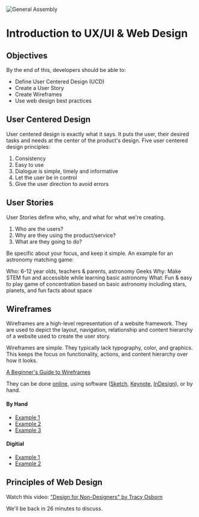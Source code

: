 ![General Assembly](https://camo.githubusercontent.com/1a91b05b8f4d44b5bbfb83abac2b0996d8e26c92/687474703a2f2f692e696d6775722e636f6d2f6b6538555354712e706e67)

# Introduction to UX/UI & Web Design

## Objectives

By the end of this, developers should be able to:

- Define User Centered Design (UCD)
- Create a User Story
- Create Wireframes
- Use web design best practices

## User Centered Design

User centered design is exactly what it says. It puts the user, their desired tasks and needs at the center of the product's design. Five user centered design principles:

1. Consistency
2. Easy to use
3. Dialogue is simple, timely and informative
4. Let the user be in control
5. Give the user direction to avoid errors

## User Stories

User Stories define who, why, and what for what we're creating.

1. Who are the users?
2. Why are they using the product/service?
3. What are they going to do?

Be specific about your focus, and keep it simple. An example for an astronomy matching game:

Who: 6-12 year olds, teachers & parents, astronomy Geeks
Why: Make STEM fun and accessible while learning basic astronomy
What: Fun & easy to play game of concentration based on basic astronomy including stars, planets, and fun facts about space

## Wireframes

Wireframes are a high-level representation of a website framework. They are used to depict the layout, navigation, relationship and content hierarchy of a website used to create the user story.

Wireframes are simple. They typically lack typography, color, and graphics. This keeps the focus on functionality, actions, and content hierarchy over how it looks.

[A Beginner's Guide to Wireframes](https://webdesign.tutsplus.com/articles/a-beginners-guide-to-wireframing--webdesign-7399)

They can be done [online](https://www.invisionapp.com/), using software ([Sketch](https://www.sketch.com/), [Keynote](https://apps.apple.com/us/app/keynote/id361285480), [InDesign](https://www.adobe.com/products/indesign.html?sdid=KKQLR&mv=search&ef_id=EAIaIQobChMIpfPesvnd5gIVkIbACh2vOQNrEAAYASAAEgKT9_D_BwE:G:s&s_kwcid=AL!3085!3!332993077121!e!!g!!indesign&gclid=EAIaIQobChMIpfPesvnd5gIVkIbACh2vOQNrEAAYASAAEgKT9_D_BwE)), or by hand.

#### By Hand

- [Example 1](wireframe_byhand.jpg)
- [Example 2](kennys_handwireframe.jpg)
- [Example 3](kennys_handwireframe2.jpg)

#### Digitial

- [Example 1](jaredm_wireframe.jpeg)
- [Example 2](jaredm_wireframe2.jpeg)

## Principles of Web Design

Watch this video: ["Design for Non-Designers" by Tracy Osborn](https://youtu.be/lsPrhA_m6ss)

We'll be back in 26 minutes to discuss.
